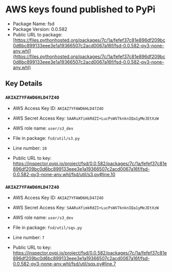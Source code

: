# AWS keys found published to PyPi

* Package Name: fsd
* Package Version: 0.0.582
* Public URL to package: [https://files.pythonhosted.org/packages/7c/1a/fefef37c81e896df209bc0d6bc899133eee3e1a19366507c2acd0067a16f/fsd-0.0.582-py3-none-any.whl](https://files.pythonhosted.org/packages/7c/1a/fefef37c81e896df209bc0d6bc899133eee3e1a19366507c2acd0067a16f/fsd-0.0.582-py3-none-any.whl)

## Key Details

### `AKIAZ7YFAWD6HLD47Z4O`

* AWS Access Key ID: `AKIAZ7YFAWD6HLD47Z4O`
* AWS Secret Access Key: `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` 
* AWS role name: `user/s3_dev`
* File in package: `fsd/util/s3.py`
* Line number: `10`

* Public URL to key: https://inspector.pypi.io/project/fsd/0.0.582/packages/7c/1a/fefef37c81e896df209bc0d6bc899133eee3e1a19366507c2acd0067a16f/fsd-0.0.582-py3-none-any.whl/fsd/util/s3.py#line.10



### `AKIAZ7YFAWD6HLD47Z4O`

* AWS Access Key ID: `AKIAZ7YFAWD6HLD47Z4O`
* AWS Secret Access Key: `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` 
* AWS role name: `user/s3_dev`
* File in package: `fsd/util/sqs.py`
* Line number: `7`

* Public URL to key: https://inspector.pypi.io/project/fsd/0.0.582/packages/7c/1a/fefef37c81e896df209bc0d6bc899133eee3e1a19366507c2acd0067a16f/fsd-0.0.582-py3-none-any.whl/fsd/util/sqs.py#line.7


